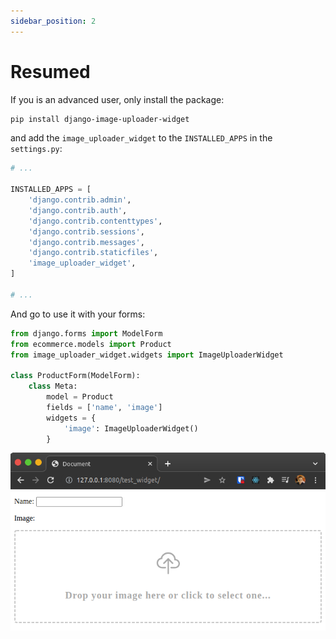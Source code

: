 ```yaml
---
sidebar_position: 2
---
```


# Resumed

If you is an advanced user, only install the package:

```bash
pip install django-image-uploader-widget
```

and add the `image_uploader_widget` to the `INSTALLED_APPS` in the `settings.py`:

```python
# ...

INSTALLED_APPS = [
    'django.contrib.admin',
    'django.contrib.auth',
    'django.contrib.contenttypes',
    'django.contrib.sessions',
    'django.contrib.messages',
    'django.contrib.staticfiles',
    'image_uploader_widget',
]

# ...
```

And go to use it with your forms:


```python
from django.forms import ModelForm
from ecommerce.models import Product
from image_uploader_widget.widgets import ImageUploaderWidget

class ProductForm(ModelForm):
    class Meta:
        model = Product
        fields = ['name', 'image']
        widgets = {
            'image': ImageUploaderWidget()
        }
```

![Image Uploader Widget](/img/tutorials/form_demo.png)
